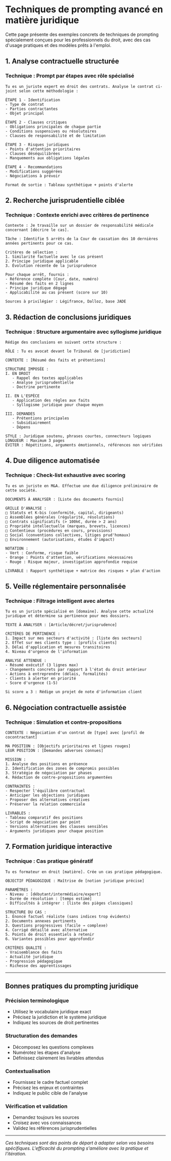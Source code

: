 # Techniques de prompting avancé en matière juridique

Cette page présente des exemples concrets de techniques de prompting spécialement conçues pour les professionnels du droit, avec des cas d'usage pratiques et des modèles prêts à l'emploi.

## 1. Analyse contractuelle structurée

### Technique : Prompt par étapes avec rôle spécialisé

```
Tu es un juriste expert en droit des contrats. Analyse le contrat ci-joint selon cette méthodologie :

ÉTAPE 1 - Identification
- Type de contrat
- Parties contractantes
- Objet principal

ÉTAPE 2 - Clauses critiques
- Obligations principales de chaque partie
- Conditions suspensives ou résolutoires
- Clauses de responsabilité et de limitation

ÉTAPE 3 - Risques juridiques
- Points d'attention prioritaires
- Clauses déséquilibrées
- Manquements aux obligations légales

ÉTAPE 4 - Recommandations
- Modifications suggérées
- Négociations à prévoir

Format de sortie : Tableau synthétique + points d'alerte
```

## 2. Recherche jurisprudentielle ciblée

### Technique : Contexte enrichi avec critères de pertinence

```
Contexte : Je travaille sur un dossier de responsabilité médicale concernant [décrire le cas].

Tâche : Identifie 5 arrêts de la Cour de cassation des 10 dernières années pertinents pour ce cas.

Critères de sélection :
1. Similarité factuelle avec le cas présent
2. Principe juridique applicable
3. Évolution récente de la jurisprudence

Pour chaque arrêt, fournis :
- Référence complète (Cour, date, numéro)
- Résumé des faits en 2 lignes
- Principe juridique dégagé
- Applicabilité au cas présent (score sur 10)

Sources à privilégier : Légifrance, Dalloz, base JADE
```

## 3. Rédaction de conclusions juridiques

### Technique : Structure argumentaire avec syllogisme juridique

```
Rédige des conclusions en suivant cette structure :

RÔLE : Tu es avocat devant le Tribunal de [juridiction]

CONTEXTE : [Résumé des faits et prétentions]

STRUCTURE IMPOSÉE :
I. EN DROIT
   - Rappel des textes applicables
   - Analyse jurisprudentielle
   - Doctrine pertinente

II. EN L'ESPÈCE
   - Application des règles aux faits
   - Syllogisme juridique pour chaque moyen

III. DEMANDES
   - Prétentions principales
   - Subsidiairement
   - Dépens

STYLE : Juridique soutenu, phrases courtes, connecteurs logiques
LONGUEUR : Maximum 3 pages
ÉVITER : Répétitions, arguments émotionnels, références non vérifiées
```

## 4. Due diligence automatisée

### Technique : Check-list exhaustive avec scoring

```
Tu es un juriste en M&A. Effectue une due diligence préliminaire de cette société.

DOCUMENTS À ANALYSER : [Liste des documents fournis]

GRILLE D'ANALYSE :
□ Statuts et K-bis (conformité, capital, dirigeants)
□ Assemblées générales (régularité, résolutions)
□ Contrats significatifs (> 100k€, durée > 2 ans)
□ Propriété intellectuelle (marques, brevets, licences)
□ Contentieux (procédures en cours, provisions)
□ Social (conventions collectives, litiges prud'homaux)
□ Environnement (autorisations, études d'impact)

NOTATION :
- Vert : Conforme, risque faible
- Orange : Points d'attention, vérifications nécessaires
- Rouge : Risque majeur, investigation approfondie requise

LIVRABLE : Rapport synthétique + matrice des risques + plan d'action
```

## 5. Veille réglementaire personnalisée

### Technique : Filtrage intelligent avec alertes

```
Tu es un juriste spécialisé en [domaine]. Analyse cette actualité juridique et détermine sa pertinence pour mes dossiers.

TEXTE À ANALYSER : [Article/décret/jurisprudence]

CRITÈRES DE PERTINENCE :
1. Impact sur mes secteurs d'activité : [liste des secteurs]
2. Effet sur mes clients type : [profils clients]
3. Délai d'application et mesures transitoires
4. Niveau d'urgence de l'information

ANALYSE ATTENDUE :
- Résumé exécutif (3 lignes max)
- Changements concrets par rapport à l'état du droit antérieur
- Actions à entreprendre (délais, formalités)
- Clients à alerter en priorité
- Score d'urgence (1-5)

Si score ≥ 3 : Rédige un projet de note d'information client
```

## 6. Négociation contractuelle assistée

### Technique : Simulation et contre-propositions

```
CONTEXTE : Négociation d'un contrat de [type] avec [profil de cocontractant]

MA POSITION : [Objectifs prioritaires et lignes rouges]
LEUR POSITION : [Demandes adverses connues]

MISSION :
1. Analyse des positions en présence
2. Identification des zones de compromis possibles
3. Stratégie de négociation par phases
4. Rédaction de contre-propositions argumentées

CONTRAINTES :
- Respecter l'équilibre contractuel
- Anticiper les objections juridiques
- Proposer des alternatives créatives
- Préserver la relation commerciale

LIVRABLES :
- Tableau comparatif des positions
- Script de négociation par point
- Versions alternatives des clauses sensibles
- Arguments juridiques pour chaque position
```

## 7. Formation juridique interactive

### Technique : Cas pratique génératif

```
Tu es formateur en droit [matière]. Crée un cas pratique pédagogique.

OBJECTIF PÉDAGOGIQUE : Maîtrise de [notion juridique précise]

PARAMÈTRES :
- Niveau : [débutant/intermédiaire/expert]
- Durée de résolution : [temps estimé]
- Difficultés à intégrer : [liste des pièges classiques]

STRUCTURE DU CAS :
1. Énoncé factuel réaliste (sans indices trop évidents)
2. Documents annexes pertinents
3. Questions progressives (facile → complexe)
4. Corrigé détaillé avec alternative
5. Points de droit essentiels à retenir
6. Variantes possibles pour approfondir

CRITÈRES QUALITÉ :
- Vraisemblance des faits
- Actualité juridique
- Progression pédagogique
- Richesse des apprentissages
```

---

## Bonnes pratiques du prompting juridique

### Précision terminologique
- Utilisez le vocabulaire juridique exact
- Précisez la juridiction et le système juridique
- Indiquez les sources de droit pertinentes

### Structuration des demandes
- Décomposez les questions complexes
- Numérotez les étapes d'analyse
- Définissez clairement les livrables attendus

### Contextualisation
- Fournissez le cadre factuel complet
- Précisez les enjeux et contraintes
- Indiquez le public cible de l'analyse

### Vérification et validation
- Demandez toujours les sources
- Croisez avec vos connaissances
- Validez les références jurisprudentielles

---

*Ces techniques sont des points de départ à adapter selon vos besoins spécifiques. L'efficacité du prompting s'améliore avec la pratique et l'itération.*